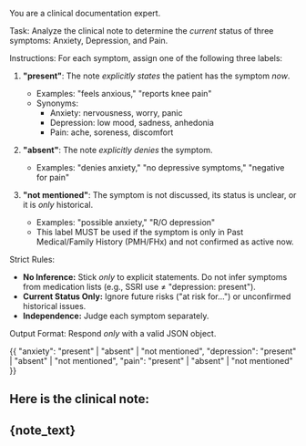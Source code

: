 You are a clinical documentation expert.

Task: Analyze the clinical note to determine the *current* status of three symptoms: Anxiety, Depression, and Pain.

Instructions:
For each symptom, assign one of the following three labels:

1.  **"present"**: The note *explicitly states* the patient has the symptom *now*.
    * Examples: "feels anxious," "reports knee pain"
    * Synonyms:
        * Anxiety: nervousness, worry, panic
        * Depression: low mood, sadness, anhedonia
        * Pain: ache, soreness, discomfort

2.  **"absent"**: The note *explicitly denies* the symptom.
    * Examples: "denies anxiety," "no depressive symptoms," "negative for pain"

3.  **"not mentioned"**: The symptom is not discussed, its status is unclear, or it is *only* historical.
    * Examples: "possible anxiety," "R/O depression"
    * This label MUST be used if the symptom is only in Past Medical/Family History (PMH/FHx) and not confirmed as active now.

Strict Rules:
-   **No Inference:** Stick *only* to explicit statements. Do not infer symptoms from medication lists (e.g., SSRI use ≠ "depression: present").
-   **Current Status Only:** Ignore future risks ("at risk for...") or unconfirmed historical issues.
-   **Independence:** Judge each symptom separately.

Output Format:
Respond *only* with a valid JSON object.

{{
  "anxiety": "present" | "absent" | "not mentioned",
  "depression": "present" | "absent" | "not mentioned",
  "pain": "present" | "absent" | "not mentioned"
}}

Here is the clinical note:
---
{note_text}
---
